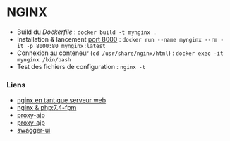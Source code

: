 # NGINX

- Build du *Dockerfile* : `docker build -t mynginx .`
- Installation & lancement [port 8000](localhost:8000) : `docker run --name mynginx --rm -it -p 8000:80 mynginx:latest`
- Connexion au conteneur (`cd /usr/share/nginx/html`) : `docker exec -it mynginx /bin/bash`
- Test des fichiers de configuration : `nginx -t`


### Liens

- [nginx en tant que serveur web](https://www.it-connect.fr/debian-comment-installer-nginx-en-tant-que-serveur-web/)
- [nginx & php:7.4-fpm](https://gist.github.com/DanRibbens/f99147436b6f3ed270cd27a30519effc)
- [proxy-ajp](https://forum.hackthebox.com/t/server-side-attacks-module-nginx-reverse-proxy-ajp/309581)
- [proxy-ajp](https://www.ruby-forum.com/t/ajp-from-apache-to-nginx/220915/3)
- [swagger-ui](http://localhost:8081/test-junit/swagger-ui/index.html)